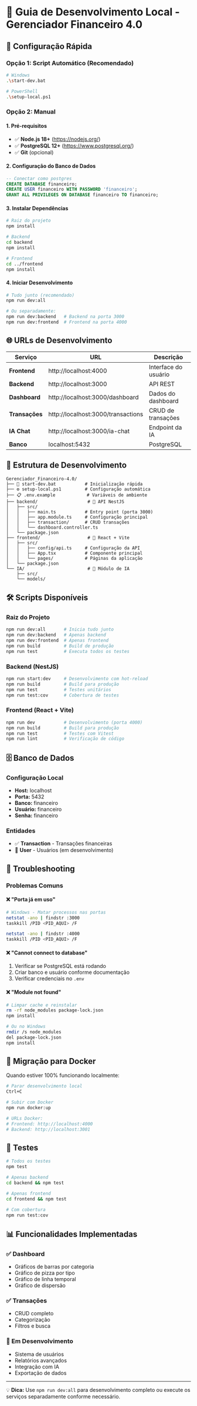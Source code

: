 # 🚀 Guia de Desenvolvimento Local - Gerenciador Financeiro 4.0

## 🎯 Configuração Rápida

### Opção 1: Script Automático (Recomendado)
```bash
# Windows
.\start-dev.bat

# PowerShell
.\setup-local.ps1
```

### Opção 2: Manual

#### 1. **Pré-requisitos**
- ✅ **Node.js 18+** (https://nodejs.org/)
- ✅ **PostgreSQL 12+** (https://www.postgresql.org/)
- ✅ **Git** (opcional)

#### 2. **Configuração do Banco de Dados**
```sql
-- Conectar como postgres
CREATE DATABASE financeiro;
CREATE USER financeiro WITH PASSWORD 'financeiro';
GRANT ALL PRIVILEGES ON DATABASE financeiro TO financeiro;
```

#### 3. **Instalar Dependências**
```bash
# Raiz do projeto
npm install

# Backend
cd backend
npm install

# Frontend  
cd ../frontend
npm install
```

#### 4. **Iniciar Desenvolvimento**
```bash
# Tudo junto (recomendado)
npm run dev:all

# Ou separadamente:
npm run dev:backend   # Backend na porta 3000
npm run dev:frontend  # Frontend na porta 4000
```

## 🌐 URLs de Desenvolvimento

| Serviço | URL | Descrição |
|---------|-----|-----------|
| **Frontend** | http://localhost:4000 | Interface do usuário |
| **Backend** | http://localhost:3000 | API REST |
| **Dashboard** | http://localhost:3000/dashboard | Dados do dashboard |
| **Transações** | http://localhost:3000/transactions | CRUD de transações |
| **IA Chat** | http://localhost:3000/ia-chat | Endpoint da IA |
| **Banco** | localhost:5432 | PostgreSQL |

## 📁 Estrutura de Desenvolvimento

```
Gerenciador_Financeiro-4.0/
├── 🚀 start-dev.bat           # Inicialização rápida
├── ⚙️ setup-local.ps1         # Configuração automática
├── 📋 .env.example            # Variáveis de ambiente
├── backend/                   # 🔧 API NestJS
│   ├── src/
│   │   ├── main.ts           # Entry point (porta 3000)
│   │   ├── app.module.ts     # Configuração principal
│   │   ├── transaction/      # CRUD transações
│   │   └── dashboard.controller.ts
│   └── package.json
├── frontend/                  # 🎨 React + Vite
│   ├── src/
│   │   ├── config/api.ts     # Configuração da API
│   │   ├── App.tsx           # Componente principal  
│   │   └── pages/            # Páginas da aplicação
│   └── package.json
└── IA/                        # 🤖 Módulo de IA
    ├── src/
    └── models/
```

## 🛠️ Scripts Disponíveis

### Raiz do Projeto
```bash
npm run dev:all       # Inicia tudo junto
npm run dev:backend   # Apenas backend
npm run dev:frontend  # Apenas frontend
npm run build         # Build de produção
npm run test          # Executa todos os testes
```

### Backend (NestJS)
```bash
npm run start:dev     # Desenvolvimento com hot-reload
npm run build         # Build para produção
npm run test          # Testes unitários
npm run test:cov      # Cobertura de testes
```

### Frontend (React + Vite)
```bash
npm run dev           # Desenvolvimento (porta 4000)
npm run build         # Build para produção
npm run test          # Testes com Vitest
npm run lint          # Verificação de código
```

## 🗄️ Banco de Dados

### Configuração Local
- **Host:** localhost
- **Porta:** 5432
- **Banco:** financeiro
- **Usuário:** financeiro
- **Senha:** financeiro

### Entidades
- ✅ **Transaction** - Transações financeiras
- 🔄 **User** - Usuários (em desenvolvimento)

## 🔧 Troubleshooting

### Problemas Comuns

#### ❌ "Porta já em uso"
```bash
# Windows - Matar processos nas portas
netstat -ano | findstr :3000
taskkill /PID <PID_AQUI> /F

netstat -ano | findstr :4000  
taskkill /PID <PID_AQUI> /F
```

#### ❌ "Cannot connect to database"
1. Verificar se PostgreSQL está rodando
2. Criar banco e usuário conforme documentação
3. Verificar credenciais no `.env`

#### ❌ "Module not found"
```bash
# Limpar cache e reinstalar
rm -rf node_modules package-lock.json
npm install

# Ou no Windows
rmdir /s node_modules
del package-lock.json
npm install
```

## 🚢 Migração para Docker

Quando estiver 100% funcionando localmente:

```bash
# Parar desenvolvimento local
Ctrl+C

# Subir com Docker
npm run docker:up

# URLs Docker:
# Frontend: http://localhost:4000
# Backend: http://localhost:3001  
```

## 🧪 Testes

```bash
# Todos os testes
npm test

# Apenas backend
cd backend && npm test

# Apenas frontend
cd frontend && npm test

# Com cobertura
npm run test:cov
```

## 📊 Funcionalidades Implementadas

### ✅ Dashboard
- Gráficos de barras por categoria
- Gráfico de pizza por tipo
- Gráfico de linha temporal
- Gráfico de dispersão

### ✅ Transações
- CRUD completo
- Categorização
- Filtros e busca

### 🔄 Em Desenvolvimento
- Sistema de usuários
- Relatórios avançados
- Integração com IA
- Exportação de dados

---

💡 **Dica:** Use `npm run dev:all` para desenvolvimento completo ou execute os serviços separadamente conforme necessário.
